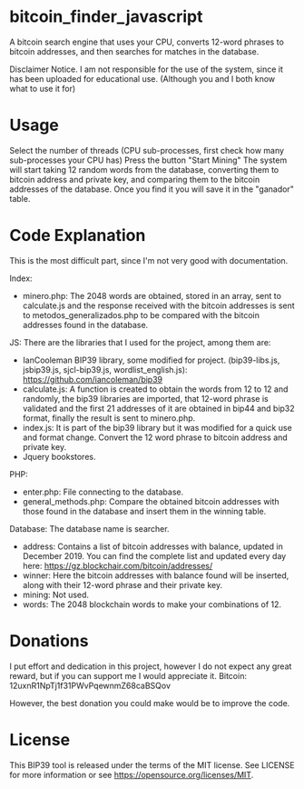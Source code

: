 # bitcoin_finder_javascript
A bitcoin search engine that uses your CPU, converts 12-word phrases to bitcoin addresses, and then searches for matches in the database.

Disclaimer Notice.
I am not responsible for the use of the system, since it has been uploaded for educational use. (Although you and I both know what to use it for)

# Usage
Select the number of threads (CPU sub-processes, first check how many sub-processes your CPU has)
Press the button "Start Mining"
The system will start taking 12 random words from the database, converting them to bitcoin address and private key, and comparing them to the bitcoin addresses of the database. Once you find it you will save it in the "ganador" table.

# Code Explanation

This is the most difficult part, since I'm not very good with documentation.

Index:
- minero.php: The 2048 words are obtained, stored in an array, sent to calculate.js and the response received with the bitcoin addresses is sent to metodos_generalizados.php to be compared with the bitcoin addresses found in the database.

JS:
There are the libraries that I used for the project, among them are:
- IanCooleman BIP39 library, some modified for project. (bip39-libs.js, jsbip39.js, sjcl-bip39.js, wordlist_english.js): https://github.com/iancoleman/bip39
- calculate.js: A function is created to obtain the words from 12 to 12 and randomly, the bip39 libraries are imported, that 12-word phrase is validated and the first 21 addresses of it are obtained in bip44 and bip32 format, finally the result is sent to minero.php.
- index.js: It is part of the bip39 library but it was modified for a quick use and format change. Convert the 12 word phrase to bitcoin address and private key.
- Jquery bookstores.

PHP:
- enter.php: File connecting to the database.
- general_methods.php: Compare the obtained bitcoin addresses with those found in the database and insert them in the winning table.

Database:
The database name is searcher.
- address: Contains a list of bitcoin addresses with balance, updated in December 2019. You can find the complete list and updated every day here: https://gz.blockchair.com/bitcoin/addresses/
- winner: Here the bitcoin addresses with balance found will be inserted, along with their 12-word phrase and their private key.
- mining: Not used.
- words: The 2048 blockchain words to make your combinations of 12.

# Donations
I put effort and dedication in this project, however I do not expect any great reward, but if you can support me I would appreciate it.
Bitcoin: 12uxnR1NpTj1f31PWvPqewnmZ68caBSQov

However, the best donation you could make would be to improve the code.

# License

This BIP39 tool is released under the terms of the MIT license. See LICENSE for more information or see https://opensource.org/licenses/MIT.
